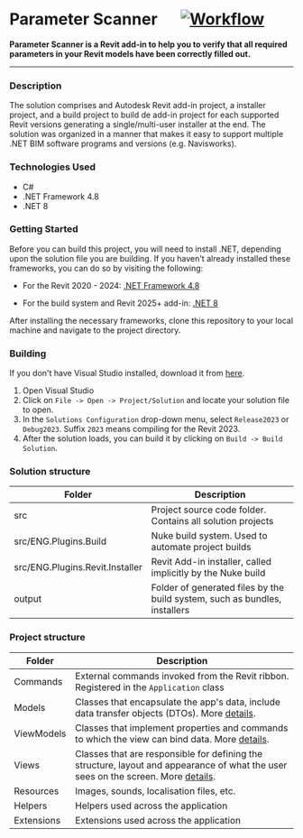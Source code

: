 # Parameter Scanner &emsp; [![Workflow](https://github.com/mdhiego/parameter-scanner/actions/workflows/Workflow.yml/badge.svg)](https://github.com/mdhiego/parameter-scanner/actions/workflows/Workflow.yml)

**Parameter Scanner is a Revit add-in to help you to verify that all required parameters in your Revit models have been correctly filled out.**

---

### Description

The solution comprises and Autodesk Revit add-in project, a installer project, and a build project to build de add-in project for each supported
Revit versions generating a single/multi-user installer at the end.
The solution was organized in a manner that makes it easy to support multiple .NET BIM software programs and versions (e.g. Navisworks).

### Technologies Used

* C#
* .NET Framework 4.8
* .NET 8

### Getting Started

Before you can build this project, you will need to install .NET, depending upon the solution file you are building. If you haven't already installed
these frameworks, you can do so by visiting the following:

* For the Revit 2020 - 2024:
  [.NET Framework 4.8](https://dotnet.microsoft.com/download/dotnet-framework/net48)

* For the build system and Revit 2025+ add-in:
  [.NET 8](https://dotnet.microsoft.com/en-us/download/dotnet)

After installing the necessary frameworks, clone this repository to your local machine and navigate to the project directory.

### Building

If you don't have Visual Studio installed, download it from [here](https://visualstudio.microsoft.com/downloads/).

1. Open Visual Studio
2. Click on `File -> Open -> Project/Solution` and locate your solution file to open.
3. In the `Solutions Configuration` drop-down menu, select `Release2023` or `Debug2023`. Suffix `2023` means compiling for the Revit 2023.
4. After the solution loads, you can build it by clicking on `Build -> Build Solution`.

### Solution structure

| Folder                          | Description                                                                |
|---------------------------------|----------------------------------------------------------------------------|
| src                             | Project source code folder. Contains all solution projects                 |
| src/ENG.Plugins.Build           | Nuke build system. Used to automate project builds                         |
| src/ENG.Plugins.Revit.Installer | Revit Add-in installer, called implicitly by the Nuke build                |
| output                          | Folder of generated files by the build system, such as bundles, installers |

### Project structure

| Folder     | Description                                                                                                                                                                                          |
|------------|------------------------------------------------------------------------------------------------------------------------------------------------------------------------------------------------------|
| Commands   | External commands invoked from the Revit ribbon. Registered in the `Application` class                                                                                                               |
| Models     | Classes that encapsulate the app's data, include data transfer objects (DTOs). More [details](https://learn.microsoft.com/en-us/dotnet/architecture/maui/mvvm).                                      |
| ViewModels | Classes that implement properties and commands to which the view can bind data. More [details](https://learn.microsoft.com/en-us/dotnet/architecture/maui/mvvm).                                     |
| Views      | Classes that are responsible for defining the structure, layout and appearance of what the user sees on the screen. More [details](https://learn.microsoft.com/en-us/dotnet/architecture/maui/mvvm). |
| Resources  | Images, sounds, localisation files, etc.                                                                                                                                                             |
| Helpers    | Helpers used across the application                                                                                                                                                                  |
| Extensions | Extensions used across the application                                                                                                                                                               |